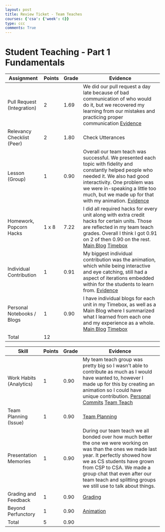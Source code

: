 ```yaml
---
layout: post
title: Review Ticket - Team Teaches 
courses: {'csa': {'week': 6}}
type: ccc
comments: True
---
```


# Student Teaching - Part 1 Fundamentals

| **Assignment**             | **Points**    | **Grade** | **Evidence** |
|----------------------------|---------------|-----------|--------------|
| Pull Request (Integration) | 2             | 1.69      | We did our pull request a day late because of bad communication of who would do it, but we recovered my learning from our mistakes and practicing proper communication [Evidence](https://drive.google.com/file/d/1mNf5rV0j0XhkXSDBSznv22nOw4ikO172/view?usp=sharing) |
| Relevancy Checklist (Peer) | 2             | 1.80      | Check Utterances    |
| Lesson (Group)             | 1             | 0.90      | Overall our team teach was successful. We presented each topic with fidelity and constantly helped people who needed it. We also had good interactivity. One problem was we were in-speaking a little too much, but we made up for that with my animation. [Evidence](https://drive.google.com/file/d/1fqINLzId4ESL_tMZXzqYBCtfXVn7hyJb/view?usp=sharing)             |
| Homework, Popcorn Hacks    | 1 x 8         | 7.22       | I did all required hacks for every unit along with extra credit hacks for certain units. Those are reflected in my team teach grades. Overall I think I got 0.91 on 2 of then 0.90 on the rest. [Main Blog](https://miggysp.github.io/miggycsa/2024/10/09/teamteaches.html) [Timebox](https://miggysp.github.io/miggycsa/)     |
| Individual Contribution    | 1             | 0.91      | My biggest individual contribution was the animation, which while being interactive and eye catching, still had a aspect of iterations embedded within for the students to learn from. [Evidence](https://github.com/hanlunli/portfolio_2025/commit/20f204c1396b706a9bb9b14cff821241cd26d682)  |
| Personal Notebooks / Blogs | 1             |  0.90     | I have individual blogs for each unit in my Timebox, as well as a Main Blog where I summarized what I learned from each one and my experience as a whole. [Main Blog](https://miggysp.github.io/miggycsa/2024/10/09/teamteaches.html) [Timebox](https://miggysp.github.io/miggycsa/)             |
| Total                      | 12            |      |              |


| **Skill**                  | **Points**    | **Grade** | **Evidence** |
|----------------------------|---------------|-----------|--------------|
| Work Habits (Analytics)    |   1           |  0.90     | My team teach group was pretty big so I wasn't able to contribute as much as I would have wanted to, however I made up for this by creating an animation so I could have unique contribution.  [Personal Commits](https://drive.google.com/file/d/1qEAoxmmblHuvYLHBuEZ77YAzQV3oeCru/view?usp=sharing) [Team Teach](https://drive.google.com/file/d/1fAbAo1NLBVpWgAaqW6ytFI-yx1xPmi6A/view?usp=sharing) |
| Team Planning (Issue)      |   1           |  0.90     | [Team Planning](https://docs.google.com/document/d/1HmLY5Y8AhCI-ywkJN--SPko2PLmuIy6ZeAN53ms-5Vw/edit?usp=sharing)    |
| Presentation Memories      |   1           |  0.90     |  During our team teach we all bonded over how much better the one we were working on was than the ones we made last year. It perfectly showed how we as CS students have grown from CSP to CSA. We made a group chat that even after our team teach and splitting groups we still use to talk about things.            |
| Grading and Feedback       |   1           |   0.90    | [Grading](https://docs.google.com/spreadsheets/d/1SLxMPSwAvMJ70X8zk0H9UwJXmyqYC2hpS6DJrjmEX2g/edit?gid=988447649#gid=988447649)          |
| Beyond Perfunctory         |   1           |  0.90     | [Animation](https://drive.google.com/file/d/1peRtnTEDCwplS-UlPHwBCr4ZQjbwe4DX/view?usp=sharing)             | 
| Total                      |   5           |  0.90    |              |





<body>
    <!-- Utteranc.es comment section -->
    <script src="https://utteranc.es/client.js"
        repo="miggysp/miggycsa"
        issue-term="pathname"
        theme="github-light"
        crossorigin="anonymous"
        async>
    </script>
<body>